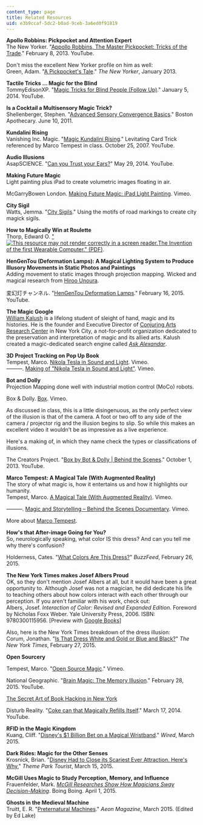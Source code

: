 ```yaml
---
content_type: page
title: Related Resources
uid: e3b9ccaf-5dc2-b0ad-9ceb-3a6ed0f91819
---
```


**Apollo Robbins: Pickpocket and Attention Expert**  
The New Yorker. "[Appollo Robbins, The Master Pickpocket: Tricks of the Trade](https://youtu.be/LoUSO_Mj1TQ)." February 8, 2013. YouTube.

Don't miss the excellent New Yorker profile on him as well:  
Green, Adam. "[A Pickpocket's Tale](http://www.newyorker.com/magazine/2013/01/07/a-pickpockets-tale)." _The New Yorker_, January 2013.

**Tactile Tricks … Magic for the Blind**  
TommyEdisonXP. "[Magic Tricks for Blind People (Follow Up)](https://youtu.be/AqYVXldYZ1M)." January 5, 2014. YouTube.

**Is a Cocktail a Multisensory Magic Trick?**  
Shellenberger, Stephen. "[Advanced Sensory Convergence Basics](http://bostonapothecary.com/advanced-sensory-convergence-basics/)." Boston Apothecary. June 10, 2011.

**Kundalini Rising**  
Vanishing Inc. Magic. "[Magic Kundalini Rising](https://youtu.be/BlYC0o52wj4)." Levitating Card Trick referenced by Marco Tempest in class. October 25, 2007. YouTube.

**Audio Illusions**  
AsapSCIENCE. "[Can you Trust your Ears?](https://youtu.be/kzo45hWXRWU)" May 29, 2014. YouTube.

**Making Future Magic**  
Light painting plus iPad to create volumetric images floating in air.

McGarryBowen London. [Making Future Magic: iPad Light Painting](https://vimeo.com/14958082). Vimeo.

**City Sigil**  
Watts, Jemma. "[City Sigils](http://urbanmancy.tumblr.com/tagged/city-magick)." Using the motifs of road markings to create city magick sigils.

**How to Magically Win at Roulette**  
Thorp, Edward O. ["![This resource may not render correctly in a screen reader.](/images/inacessible.gif)The Invention of the first Wearable Computer." (PDF)](http://www.cs.virginia.edu/~evans/thorp.pdf).

**HenGenTou (Deformation Lamps): A Magical Lighting System to Produce Illusory Movements in Static Photos and Paintings**  
Adding movement to static images through projection mapping. Wicked and magical research from [Hiroo Unoura](http://www.ntt.co.jp/news2015/1502e/150217a.html).

変幻灯チャンネル. "[HenGenTou Deformation Lamps](https://youtu.be/wIHzWJm5398)." February 16, 2015. YouTube.

**The Magic Google**  
[William Kalush](https://www.youtube.com/watch?v=x82-_lCrl38) is a lifelong student of sleight of hand, magic and its histories. He is the founder and Executive Director of [Conjuring Arts Research Center](http://conjuringarts.org/) in New York City, a not-for-profit organization dedicated to the preservation and interpretation of magic and its allied arts. Kalush created a magic-dedicated search engine called [_Ask Alexandar_](https://askalexander.org/).

**3D Project Tracking on Pop Up Book**  
Tempest, Marco. [Nikola Tesla in Sound and Light](https://vimeo.com/42402467). Vimeo.  
———. [Making of "Nikola Tesla in Sound and Light"](http://vimeo.com/43684443). Vimeo.

**Bot and Dolly**  
Projection Mapping done well with industrial motion control (MoCo) robots.

Box & Dolly. [Box](https://vimeo.com/75361102). Vimeo.

As discussed in class, this is a little disingenuous, as the only perfect view of the illusion is that of the camera. A foot or two off to any side of the camera / projector rig and the illusion begins to slip. So while this makes an excellent video it wouldn't be as impressive as a live experience.

Here's a making of, in which they name check the types or classifications of illusions.

The Creators Project. "[Box by Bot & Dolly | Behind the Scenes](https://www.youtube.com/watch?v=y4ajXJ3nj1Q)." October 1, 2013. YouTube.

**Marco Tempest: A Magical Tale (With Augmented Reality)**  
The story of what magic is, how it entertains us and how it highlights our humanity.  
Tempest, Marco. [A Magical Tale (With Augmented Reality)](https://vimeo.com/39487725). Vimeo.

———. [Magic and Storytelling – Behind the Scenes Documentary](https://vimeo.com/39476763). Vimeo.

More about [Marco Tempest](http://marcotempest.com/).

**How's that After-image Going for You?**  
So, neurologically speaking, what color IS this dress? And can you tell me why there's confusion?

Holderness, Cates. "[What Colors Are This Dress?](http://www.buzzfeed.com/catesish/help-am-i-going-insane-its-definitely-blue?bffb&utm_term=4ldqpgp#.qtBexkgPw)" _BuzzFeed_, February 26, 2015.

**The New York Times makes Josef Albers Proud**  
OK, so they don't mention Josef Albers at all, but it would have been a great opportunity to. Although Josef was not a magician, he did dedicate his life to teaching others about how colors interact with each other through our perception. If you aren't familiar with his work, check out:  
Albers, Josef. _Interaction of Color: Revised and Expanded Edition_. Foreword by Nicholas Foxx Weber. Yale University Press, 2006. ISBN: 9780300115956. \[Preview with [Google Books](http://books.google.com/books?id=wN9o0OULXjIC&pg=PAfrontcover)\]

Also, here is the New York Times breakdown of the dress illusion:  
Corum, Jonathan. "[Is That Dress White and Gold or Blue and Black?](http://www.nytimes.com/interactive/2015/02/28/science/white-or-blue-dress.html?_r=1)" _The New York Times_, February 27, 2015.

**Open Sourcery**

Tempest, Marco. "[Open Source Magic](https://vimeo.com/12108708)." Vimeo.

National Geographic. "[Brain Magic: The Memory Illusion](https://youtu.be/lfSFoCVl-P0)." February 28, 2015. YouTube.

[The Secret Art of Book Hacking in New York](http://www.marianotomatis.it/blog/research.php?url=20150203)

Disturb Reality. "[Coke can that Magically Refills Itself](https://youtu.be/FnEZ7a2pTIQ)." March 17, 2014. YouTube.

**RFID in the Magic Kingdom**  
Kuang, Cliff. "[Disney's $1 Billion Bet on a Magical Wristband](http://www.wired.com/2015/03/disney-magicband)." _Wired_, March 2015.

**Dark Rides: Magic for the Other Senses**  
Krosnick, Brian. "[Disney Had to Close its Scariest Ever Attraction. Here's Why](http://www.themeparktourist.com/features/20150310/30034/depth-retrospective-extraterrorestrial-alien-encounter)," _Theme Park Tourist_, March 15, 2015.

**McGill Uses Magic to Study Perception, Memory, and Influence**  
Frauenfelder, Mark. [_McGill Researches Show How Magicians Sway Decision-Making_](http://boingboing.net/2015/04/01/mcgill-researchers-show-how-ma.html). Boing Boing. April 1, 2015.

**Ghosts in the Medieval Machine**  
Truitt, E. R. "[Preternatural Machines](http://aeon.co/magazine/technology/medieval-technology-indistinguishable-from-magic/)." _Aeon Magazine_, March 2015. (Edited by Ed Lake)